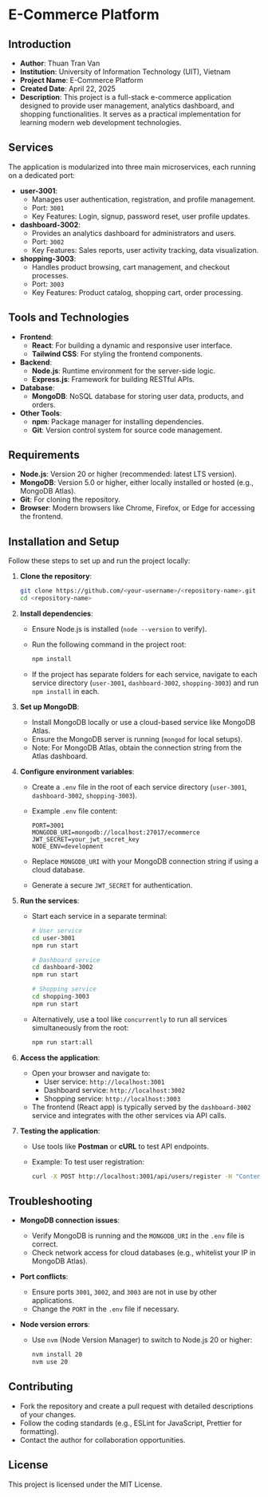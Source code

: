# E-Commerce Platform

## Introduction

- **Author**: Thuan Tran Van
- **Institution**: University of Information Technology (UIT), Vietnam
- **Project Name**: E-Commerce Platform
- **Created Date**: April 22, 2025
- **Description**: This project is a full-stack e-commerce application designed to provide user management, analytics dashboard, and shopping functionalities. It serves as a practical implementation for learning modern web development technologies.

## Services

The application is modularized into three main microservices, each running on a dedicated port:

- **user-3001**:
  - Manages user authentication, registration, and profile management.
  - Port: `3001`
  - Key Features: Login, signup, password reset, user profile updates.
- **dashboard-3002**:
  - Provides an analytics dashboard for administrators and users.
  - Port: `3002`
  - Key Features: Sales reports, user activity tracking, data visualization.
- **shopping-3003**:
  - Handles product browsing, cart management, and checkout processes.
  - Port: `3003`
  - Key Features: Product catalog, shopping cart, order processing.

## Tools and Technologies

- **Frontend**:
  - **React**: For building a dynamic and responsive user interface.
  - **Tailwind CSS**: For styling the frontend components.
- **Backend**:
  - **Node.js**: Runtime environment for the server-side logic.
  - **Express.js**: Framework for building RESTful APIs.
- **Database**:
  - **MongoDB**: NoSQL database for storing user data, products, and orders.
- **Other Tools**:
  - **npm**: Package manager for installing dependencies.
  - **Git**: Version control system for source code management.

## Requirements

- **Node.js**: Version 20 or higher (recommended: latest LTS version).
- **MongoDB**: Version 5.0 or higher, either locally installed or hosted (e.g., MongoDB Atlas).
- **Git**: For cloning the repository.
- **Browser**: Modern browsers like Chrome, Firefox, or Edge for accessing the frontend.

## Installation and Setup

Follow these steps to set up and run the project locally:

1. **Clone the repository**:

   ```bash
   git clone https://github.com/<your-username>/<repository-name>.git
   cd <repository-name>
   ```

2. **Install dependencies**:

   - Ensure Node.js is installed (`node --version` to verify).

   - Run the following command in the project root:

     ```bash
     npm install
     ```

   - If the project has separate folders for each service, navigate to each service directory (`user-3001`, `dashboard-3002`, `shopping-3003`) and run `npm install` in each.

3. **Set up MongoDB**:

   - Install MongoDB locally or use a cloud-based service like MongoDB Atlas.
   - Ensure the MongoDB server is running (`mongod` for local setups).
   - Note: For MongoDB Atlas, obtain the connection string from the Atlas dashboard.

4. **Configure environment variables**:

   - Create a `.env` file in the root of each service directory (`user-3001`, `dashboard-3002`, `shopping-3003`).

   - Example `.env` file content:

     ```env
     PORT=3001
     MONGODB_URI=mongodb://localhost:27017/ecommerce
     JWT_SECRET=your_jwt_secret_key
     NODE_ENV=development
     ```

   - Replace `MONGODB_URI` with your MongoDB connection string if using a cloud database.

   - Generate a secure `JWT_SECRET` for authentication.

5. **Run the services**:

   - Start each service in a separate terminal:

     ```bash
     # User service
     cd user-3001
     npm run start
     ```

     ```bash
     # Dashboard service
     cd dashboard-3002
     npm run start
     ```

     ```bash
     # Shopping service
     cd shopping-3003
     npm run start
     ```

   - Alternatively, use a tool like `concurrently` to run all services simultaneously from the root:

     ```bash
     npm run start:all
     ```

6. **Access the application**:

   - Open your browser and navigate to:
     - User service: `http://localhost:3001`
     - Dashboard service: `http://localhost:3002`
     - Shopping service: `http://localhost:3003`
   - The frontend (React app) is typically served by the `dashboard-3002` service and integrates with the other services via API calls.

7. **Testing the application**:

   - Use tools like **Postman** or **cURL** to test API endpoints.

   - Example: To test user registration:

     ```bash
     curl -X POST http://localhost:3001/api/users/register -H "Content-Type: application/json" -d '{"username":"testuser","password":"testpass","email":"test@example.com"}'
     ```

## Troubleshooting

- **MongoDB connection issues**:

  - Verify MongoDB is running and the `MONGODB_URI` in the `.env` file is correct.
  - Check network access for cloud databases (e.g., whitelist your IP in MongoDB Atlas).

- **Port conflicts**:

  - Ensure ports `3001`, `3002`, and `3003` are not in use by other applications.
  - Change the `PORT` in the `.env` file if necessary.

- **Node version errors**:

  - Use `nvm` (Node Version Manager) to switch to Node.js 20 or higher:

    ```bash
    nvm install 20
    nvm use 20
    ```

## Contributing

- Fork the repository and create a pull request with detailed descriptions of your changes.
- Follow the coding standards (e.g., ESLint for JavaScript, Prettier for formatting).
- Contact the author for collaboration opportunities.

## License

This project is licensed under the MIT License.